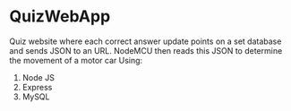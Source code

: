 # QuizWebApp
Quiz website where each correct answer update points on a set database and sends JSON to an URL. NodeMCU then reads this JSON to determine the movement of a motor car
Using:
1. Node JS
2. Express
3. MySQL
